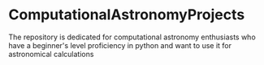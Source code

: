 # ComputationalAstronomyProjects
The repository is dedicated for computational astronomy enthusiasts who have a beginner's level proficiency in python and want to use it for astronomical calculations
